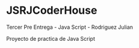 # JSRJCoderHouse
Tercer Pre Entrega - Java Script - Rodriguez Julian

Proyecto de practica de Java Script
